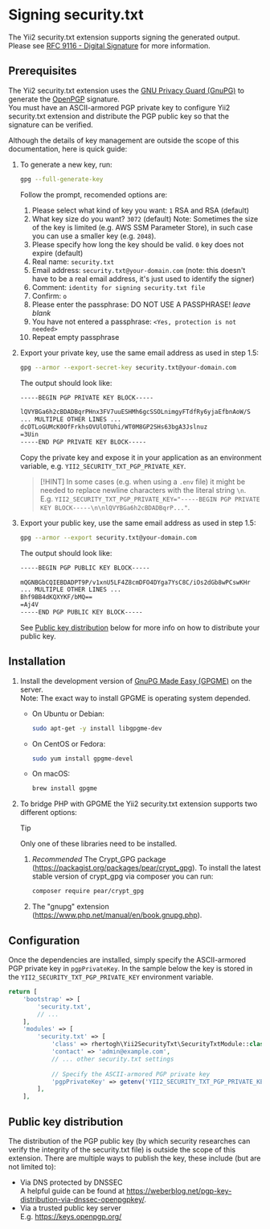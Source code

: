 Signing security.txt
====================

The Yii2 security.txt extension supports signing the generated output.
Please see [RFC 9116 - Digital Signature](https://www.rfc-editor.org/rfc/rfc9116#name-digital-signature) for more information.

Prerequisites
-------------
The Yii2 security.txt extension uses the [GNU Privacy Guard (GnuPG)](https://gnupg.org/) 
to generate the [OpenPGP](https://www.ietf.org/rfc/rfc4880.html) signature.  
You must have an ASCII-armored PGP private key to configure Yii2 security.txt extension
and distribute the PGP public key so that the signature can be verified.

Although the details of key management are outside the scope of this documentation, here is quick guide: 

1. To generate a new key, run:
   ```bash
   gpg --full-generate-key
   ```
   Follow the prompt, recomended options are:
   1. Please select what kind of key you want:
      `1` RSA and RSA (default)
   2. What key size do you want?
      `3072` (default)
      Note: Sometimes the size of the key is limited (e.g. AWS SSM Parameter Store),
      in such case you can use a smaller key (e.g. `2048`).
   3. Please specify how long the key should be valid.
      `0` key does not expire (default)
   4. Real name:
      `security.txt`
   5. Email address:
      `security.txt@your-domain.com` (note: this doesn't have to be a real email address, it's just used to identify the signer)
   6. Comment:
      `identity for signing security.txt file`
   7. Confirm:
      `o`
   8. Please enter the passphrase:
      DO NOT USE A PASSPHRASE!
      *leave blank*
   9. You have not entered a passphrase:
      `<Yes, protection is not needed>`
   10. Repeat empty passphrase

2. Export your private key, use the same email address as used in step 1.5: 
   ```bash
   gpg --armor --export-secret-key security.txt@your-domain.com
   ```

   The output should look like:
   ```txt
   -----BEGIN PGP PRIVATE KEY BLOCK-----
   
   lQVYBGa6h2cBDADBqrPHnx3FV7uuESHMh6gcSSOLnimgyFTdfRy6yjaEfbnAoW/S
   ... MULTIPLE OTHER LINES ...
   dcOTLoGUMcK0OfFrkhsOVUlOTUhi/WT0M8GP2SHs63bgA3Jslnuz
   =3Uin
   -----END PGP PRIVATE KEY BLOCK-----
   ```
   
   Copy the private key and expose it in your application as an environment variable, e.g. `YII2_SECURITY_TXT_PGP_PRIVATE_KEY`.

   > [!HINT]
     In some cases (e.g. when using a `.env` file) it might be needed to replace newline characters with the literal string `\n`.  
     E.g. `YII2_SECURITY_TXT_PGP_PRIVATE_KEY="-----BEGIN PGP PRIVATE KEY BLOCK-----\n\nlQVYBGa6h2cBDADBqrP..."`.
   
3. Export your public key, use the same email address as used in step 1.5:
   ```bash
   gpg --armor --export security.txt@your-domain.com
   ```
   
   The output should look like:
   ```txt
   -----BEGIN PGP PUBLIC KEY BLOCK-----

   mQGNBGbCQIEBDADPT9P/v1xnU5LF4Z8cmDFO4DYga7YsC8C/iOs2dGb8wPCswKHr
   ... MULTIPLE OTHER LINES ...
   Bhf9BB4dKQXYKF/bMQ==
   =Aj4V
   -----END PGP PUBLIC KEY BLOCK-----
   ```
   
   See [Public key distribution](#public-key-distribution) below for more info on how to distribute your public key. 

Installation
------------

1. Install the development version of [GnuPG Made Easy (GPGME)](https://gnupg.org/software/gpgme/index.html) on the server.  
   Note: The exact way to install GPGME is operating system depended.
   - On Ubuntu or Debian:
     ```bash
     sudo apt-get -y install libgpgme-dev
     ```
   - On CentOS or Fedora:
     ```bash
     sudo yum install gpgme-devel
     ```
   - On macOS:
     ```bash
     brew install gpgme
     ```

2. To bridge PHP with GPGME the Yii2 security.txt extension supports two different options:  
   > [!TIP]
     Only one of these libraries need to be installed.    
 
   1. *Recommended* The Crypt_GPG package (https://packagist.org/packages/pear/crypt_gpg).
      To install the latest stable version of crypt_gpg via composer you can run:
      ```bash
      composer require pear/crypt_gpg
      ```
      
   2. The "gnupg" extension (https://www.php.net/manual/en/book.gnupg.php).

Configuration
-------------

Once the dependencies are installed, simply specify the ASCII-armored PGP private key in `pgpPrivateKey`.
In the sample below the key is stored in the `YII2_SECURITY_TXT_PGP_PRIVATE_KEY` environment variable.
```php title="Appplication Configuration (sample/config/main.php)"
return [
    'bootstrap' => [
        'security.txt',
        // ...
    ],
    'modules' => [
        'security.txt' => [
            'class' => rhertogh\Yii2SecurityTxt\SecurityTxtModule::class,
            'contact' => 'admin@example.com',
            // ... other security.txt settings
            
            // Specify the ASCII-armored PGP private key
            'pgpPrivateKey' => getenv('YII2_SECURITY_TXT_PGP_PRIVATE_KEY'),
        ],
    ],
```

Public key distribution
-----------------------

The distribution of the PGP public key (by which security researches can verify the integrity of the security.txt file)
is outside the scope of this extension. There are multiple ways to publish the key, these include (but are not limited to):
 - Via DNS protected by DNSSEC  
   A helpful guide can be found at https://weberblog.net/pgp-key-distribution-via-dnssec-openpgpkey/.
 - Via a trusted public key server  
   E.g. https://keys.openpgp.org/
